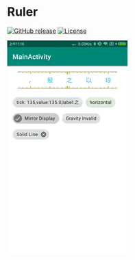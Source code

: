 # Ruler

[![GitHub release](https://img.shields.io/github/release/lixi0912/Ruler.svg)](https://github.com/lixi0912/Ruler/releases/latest)
[![License](http://www.apache.org/licenses/LICENSE-2.0)]()


![](/image/demo.gif)
